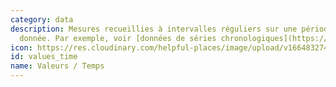 ```yaml
---
category: data
description: Mesures recueillies à intervalles réguliers sur une période de temps
  donnée. Par exemple, voir [données de séries chronologiques](https://fr.wikipedia.org/wiki/Série_temporelle).
icon: https://res.cloudinary.com/helpful-places/image/upload/v1664832748/dtpr-icons/data/values_vt77mr.svg
id: values_time
name: Valeurs / Temps
---
```

